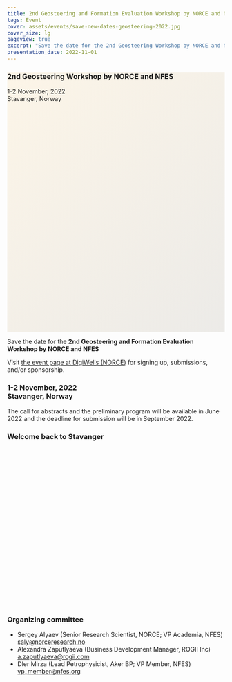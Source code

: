 ```yaml
---
title: 2nd Geosteering and Formation Evaluation Workshop by NORCE and NFES
tags: Event
cover: assets/events/save-new-dates-geosteering-2022.jpg
cover_size: lg
pageview: true
excerpt: "Save the date for the 2nd Geosteering Workshop by NORCE and NFES: 1-3 November, 2022. Stavanger, Norway."
presentation_date: 2022-11-01
---
```

<style>
  .hero-example--linear-gradient {
    background-image: 
    linear-gradient(135deg, 
    rgba(252, 243, 226, .8), 
    rgba(168, 161, 146, .2)), url("/assets/events/stavanger-bag-2019.JPG");
  }
</style>

<div class="hero hero hero-example--linear-gradient" style='height: 600px;'>
  <div class="hero__content">
    <h3>2nd Geosteering Workshop by NORCE and NFES</h3>
    <p>1-2 November, 2022 <br> Stavanger, Norway</p>
  </div>
</div>

Save the date for the **2nd Geosteering and Formation Evaluation Workshop by NORCE and NFES**

Visit [the event page at DigiWells (NORCE)](https://digiwells.no/events/geosteering-2022) for signing up, submissions, and/or sponsorship.

### 1-2 November, 2022 <br> Stavanger, Norway

The call for abstracts and the preliminary program will be available in June 2022 and the deadline for submission will be in September 2022.

<!-- <img class="image image--xl" src="/assets/events/geosteering-2019-all.jpg" alt="Participants of the 1st Geosteering Workshop by NORCE and NFES, Novmber 2019"/> -->

<div class="hero hero--dark hero--center" style='height: 400px; background-image: url("/assets/events/geosteering-2019-all.jpg");'>
  <div class="hero__content">
  <h3>
  Welcome back to Stavanger
  </h3>
  </div>
</div>


### Organizing committee
* Sergey Alyaev (Senior Research Scientist, NORCE; VP Academia, NFES) [saly@norceresearch.no](mailto:saly@norceresearch.no)
* Alexandra Zaputlyaeva (Business Development Manager, ROGII Inc) [a.zaputlyaeva@rogii.com](mailto:a.zaputlyaeva@rogii.com)
* Dler Mirza (Lead Petrophysicist, Aker BP; VP Member, NFES) [vp_member@nfes.org](mailto:vp_member@nfes.org)
